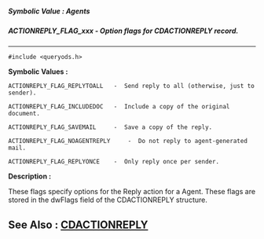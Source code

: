 ##### Symbolic Value : Agents
##### ACTIONREPLY_FLAG_xxx - Option flags for CDACTIONREPLY record.
---
```
#include <queryods.h>
```

**Symbolic Values :**

	ACTIONREPLY_FLAG_REPLYTOALL	  -  Send reply to all (otherwise, just to sender).

	ACTIONREPLY_FLAG_INCLUDEDOC	  -  Include a copy of the original document.

	ACTIONREPLY_FLAG_SAVEMAIL	  -  Save a copy of the reply.

	ACTIONREPLY_FLAG_NOAGENTREPLY	  -  Do not reply to agent-generated mail.

	ACTIONREPLY_FLAG_REPLYONCE	  -  Only reply once per sender.


**Description :**

These flags specify options for the Reply action for a Agent.  These flags are stored in the dwFlags field of the CDACTIONREPLY structure.


**See Also :**
[CDACTIONREPLY](/domino-c-api-docs/reference/Data/CDACTIONREPLY)
---
